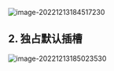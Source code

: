 ![image-20221213184517230](https://finzulpic.oss-cn-hangzhou.aliyuncs.com/image-20221213184517230.png)



## 2. 独占默认插槽

![image-20221213185023530](https://finzulpic.oss-cn-hangzhou.aliyuncs.com/image-20221213185023530.png)